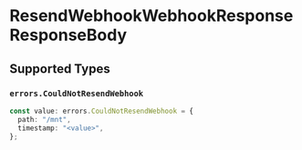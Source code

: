# ResendWebhookWebhookResponseResponseBody


## Supported Types

### `errors.CouldNotResendWebhook`

```typescript
const value: errors.CouldNotResendWebhook = {
  path: "/mnt",
  timestamp: "<value>",
};
```

